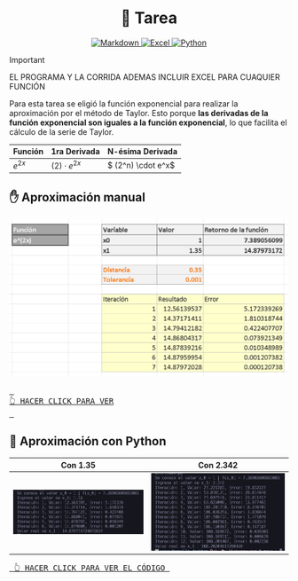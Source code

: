 <h1 align='center'>📒 Tarea</h1>

<p align='center'>
    <a href='../README.md'>
        <img alt='Markdown' src='https://img.shields.io/badge/Nota de clase-%23000000.svg?style=for-the-badge&logo=markdown&logoColor=white'/>
    </a>
    <a href='./index.xlsx'>
        <img alt='Excel' src='https://img.shields.io/badge/Documento Excel-217346?style=for-the-badge&logo=microsoft-excel&logoColor=white'/>
    </a>
    <a href='./index.py'>
        <img alt='Python' src='https://img.shields.io/badge/Código python-3670A0?style=for-the-badge&logo=python&logoColor=ffdd54'/>
    </a>
</p>

> [!IMPORTANT]
> EL PROGRAMA Y LA CORRIDA ADEMAS INCLUIR EXCEL PARA CUAQUIER FUNCIÓN

Para esta tarea se eligió la función exponencial para realizar la aproximación por el método de Taylor. Esto porque **las derivadas de la función exponencial son iguales a la función exponencial**, lo que facilita el cálculo de la serie de Taylor.

| Función  | 1ra Derivada     | N-ésima Derivada  |
| -------- | ---------------- | ----------------- |
| $e^{2x}$ | $(2) \cdot e^{2x}$ | $ (2^n) \cdot e^x$ |

## ✋ Aproximación manual

<a href='./index.xlsx'>
    <img src='./assets/capture_one.png'/>
</a>

[<kbd> <br> 👆 HACER CLICK PARA VER <br> </kbd>](./index.xlsx)

## 📝 Aproximación con Python

| Con $1.35$ | Con $2.342$ |
| ---------- | ----------- |
| ![](./assets/terminal_one.png) | ![](./assets/terminal_two.png) |

[<kbd> 👆 HACER CLICK PARA VER EL CÓDIGO </kbd>](./index.py)